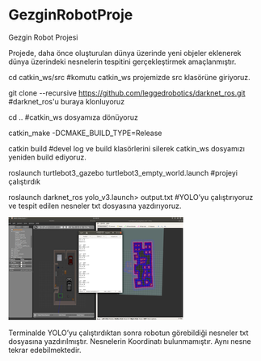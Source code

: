 # GezginRobotProje
 
Gezgin Robot Projesi

Projede, daha önce oluşturulan dünya üzerinde yeni objeler eklenerek dünya üzerindeki nesnelerin tespitini gerçekleştirmek amaçlanmıştır.

cd catkin_ws/src 
 #komutu catkin_ws projemizde src klasörüne giriyoruz.

git clone --recursive https://github.com/leggedrobotics/darknet_ros.git
#darknet_ros'u buraya klonluyoruz

cd ..
#catkin_ws dosyamıza dönüyoruz

catkin_make -DCMAKE_BUILD_TYPE=Release

catkin build
#devel log ve build klasörlerini silerek catkin_ws dosyamızı yeniden build ediyoruz.

roslaunch turtlebot3_gazebo turtlebot3_empty_world.launch
#projeyi çalıştırdık

roslaunch darknet_ros yolo_v3.launch> output.txt
#YOLO’yu çalıştırıyoruz ve tespit edilen nesneler txt dosyasına yazdırıyoruz.

![alt text](https://github.com/MuberraAydin/GezginRobotProje/blob/main/Pictures/Results.png)

 Terminalde YOLO’yu çalıştırdıktan sonra robotun görebildiği nesneler txt dosyasına yazdırılmıştır. Nesnelerin Koordinatı bulunmamıştır. Aynı nesne tekrar edebilmektedir.




